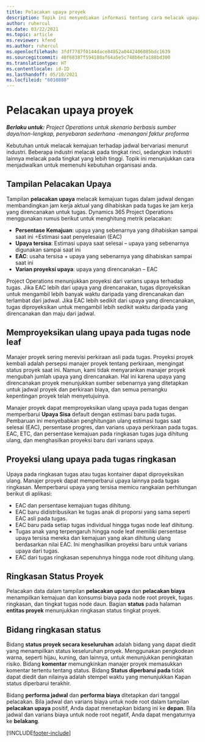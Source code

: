 ```yaml
---
title: Pelacakan upaya proyek
description: Topik ini menyediakan informasi tentang cara melacak upaya proyek dan kemajuan pekerjaan.
author: ruhercul
ms.date: 03/22/2021
ms.topic: article
ms.reviewer: kfend
ms.author: ruhercul
ms.openlocfilehash: 3fdf7787f0144dace84852a0442406085bdc1639
ms.sourcegitcommit: 40f68387f594180af64a5e5c748b6efa188bd300
ms.translationtype: HT
ms.contentlocale: id-ID
ms.lasthandoff: 05/10/2021
ms.locfileid: "6010880"
---
```

# <a name="project-effort-tracking"></a>Pelacakan upaya proyek

_**Berlaku untuk:** Project Operations untuk skenario berbasis sumber daya/non-lengkap, penyebaran sederhana -menangani faktur proforma_

Kebutuhan untuk melacak kemajuan terhadap jadwal bervariasi menurut industri. Beberapa industri melacak pada tingkat rinci, sedangkan industri lainnya melacak pada tingkat yang lebih tinggi. Topik ini menunjukkan cara menjadwalkan untuk memenuhi kebutuhan organisasi anda.

## <a name="effort-tracking-view"></a>Tampilan Pelacakan Upaya

Tampilan **pelacakan upaya** melacak kemajuan tugas dalam jadwal dengan membandingkan jam kerja aktual yang dihabiskan pada tugas ke jam kerja yang direncanakan untuk tugas. Dynamics 365 Project Operations menggunakan rumus berikut untuk menghitung metrik pelacakan:

- **Persentase Kemajuan**: upaya yang sebenarnya yang dihabiskan sampai saat ini ÷Estimasi saat penyelesaian (EAC) 
- **Upaya tersisa**: Estimasi upaya saat selesai – upaya yang sebenarnya digunakan sampai saat ini 
- **EAC**: usaha tersisa + upaya yang sebenarnya yang dihabiskan sampai saat ini 
- **Varian proyeksi upaya**: upaya yang direncanakan – EAC

Project Operations menunjukkan proyeksi dari varians upaya terhadap tugas. Jika EAC lebih dari upaya yang direncanakan, tugas diproyeksikan untuk mengambil lebih banyak waktu daripada yang direncanakan dan terlambat dari jadwal. Jika EAC lebih sedikit dari upaya yang direncanakan, tugas diproyeksikan untuk mengambil lebih sedikit waktu daripada yang direncanakan dan maju dari jadwal.

## <a name="reprojecting-effort-on-leaf-node-tasks"></a>Memproyeksikan ulang upaya pada tugas node leaf

Manajer proyek sering merevisi perkiraan asli pada tugas. Proyeksi proyek kembali adalah persepsi manajer proyek tentang perkiraan, mengingat status proyek saat ini. Namun, kami tidak menyarankan manajer proyek mengubah jumlah upaya yang direncanakan. Hal ini karena upaya yang direncanakan proyek menunjukkan sumber sebenarnya yang ditetapkan untuk jadwal proyek dan perkiraan biaya, dan semua pemangku kepentingan proyek telah menyetujuinya.

Manajer proyek dapat memproyeksikan ulang upaya pada tugas dengan memperbarui **Upaya Sisa** default dengan estimasi baru pada tugas. Pembaruan ini menyebabkan penghitungan ulang estimasi tugas saat selesai (EAC), persentase progres, dan varians upaya perkiraan pada tugas. EAC, ETC, dan persentase kemajuan pada ringkasan tugas juga dihitung ulang, dan menghasilkan proyeksi baru dari varians upaya.

## <a name="reprojection-of-effort-on-summary-tasks"></a>Proyeksi ulang upaya pada tugas ringkasan

Upaya pada ringkasan tugas atau tugas kontainer dapat diproyeksikan ulang. Manajer proyek dapat memperbarui upaya lainnya pada tugas ringkasan. Memperbarui upaya yang tersisa memicu rangkaian perhitungan berikut di aplikasi:

- EAC dan persentase kemajuan tugas dihitung.
- EAC baru didistribusikan ke tugas anak di proporsi yang sama seperti EAC asli pada tugas.
- EAC baru pada setiap tugas individual hingga tugas node leaf dihitung. 
- Tugas anak yang terpengaruh hingga node leaf memiliki persentase upaya tersisa mereka dan kemajuan yang akan dihitung ulang berdasarkan nilai EAC. Ini menghasilkan proyeksi baru untuk varians upaya dari tugas. 
- EAC dari tugas ringkasan sepenuhnya hingga node root dihitung ulang.


## <a name="project-status-summary"></a>Ringkasan Status Proyek

Pelacakan data dalam tampilan **pelacakan upaya** dan **pelacakan biaya** menampilkan kemajuan dan konsumsi biaya pada node root proyek, tugas ringkasan, dan tingkat tugas node daun. Bagian **status** pada halaman **entitas proyek** menunjukkan ringkasan status tingkat proyek.

## <a name="status-summary-fields"></a>Bidang ringkasan status

Bidang **status proyek secara keseluruhan** adalah bidang yang dapat diedit yang menampilkan status keseluruhan proyek. Menggunakan pengkodean warna, seperti hijau, kuning, dan lainnya, untuk menunjukkan peningkatan risiko. Bidang **komentar** memungkinkan manajer proyek memasukkan komentar tertentu tentang status. Bidang **Status diperbarui pada** tidak dapat diedit dan nilainya adalah stempel waktu yang menunjukkan Kapan status diperbarui terakhir.

Bidang **performa jadwal** dan **performa biaya** ditetapkan dari tanggal pelacakan. Bila jadwal dan varians biaya untuk node root dalam tampilan **pelacakan upaya** positif, Anda dapat menetapkan bidang ini ke **depan**. Bila jadwal dan varians biaya untuk node root negatif, Anda dapat mengaturnya ke **belakang**.


[!INCLUDE[footer-include](../includes/footer-banner.md)]

